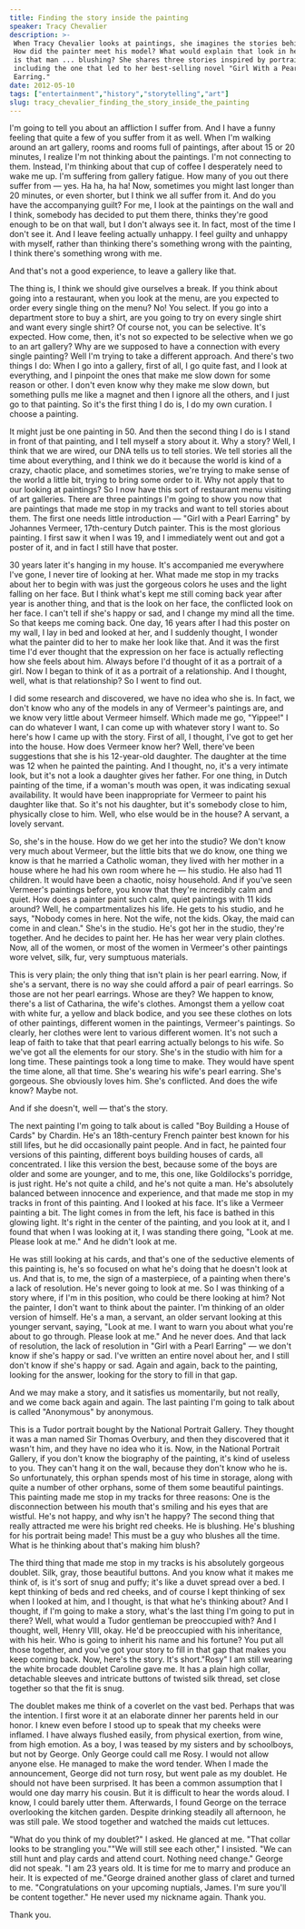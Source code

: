 ```yaml
---
title: Finding the story inside the painting
speaker: Tracy Chevalier
description: >-
 When Tracy Chevalier looks at paintings, she imagines the stories behind them:
 How did the painter meet his model? What would explain that look in her eye? Why
 is that man ... blushing? She shares three stories inspired by portraits,
 including the one that led to her best-selling novel "Girl With a Pearl
 Earring."
date: 2012-05-10
tags: ["entertainment","history","storytelling","art"]
slug: tracy_chevalier_finding_the_story_inside_the_painting
---
```


I'm going to tell you about an affliction I suffer from. And I have a funny feeling that
quite a few of you suffer from it as well. When I'm walking around an art gallery, rooms
and rooms full of paintings, after about 15 or 20 minutes, I realize I'm not thinking
about the paintings. I'm not connecting to them. Instead, I'm thinking about that cup of
coffee I desperately need to wake me up. I'm suffering from gallery fatigue. How many of
you out there suffer from — yes. Ha ha, ha ha! Now, sometimes you might last longer than
20 minutes, or even shorter, but I think we all suffer from it. And do you have the
accompanying guilt? For me, I look at the paintings on the wall and I think, somebody has
decided to put them there, thinks they're good enough to be on that wall, but I don't
always see it. In fact, most of the time I don't see it. And I leave feeling actually
unhappy. I feel guilty and unhappy with myself, rather than thinking there's something
wrong with the painting, I think there's something wrong with me.

And that's not a good experience, to leave a gallery like that.

The thing is, I think we should give ourselves a break. If you think about going into a
restaurant, when you look at the menu, are you expected to order every single thing on the
menu? No! You select. If you go into a department store to buy a shirt, are you going to
try on every single shirt and want every single shirt? Of course not, you can be
selective. It's expected. How come, then, it's not so expected to be selective when we go
to an art gallery? Why are we supposed to have a connection with every single
painting? Well I'm trying to take a different approach. And there's two things I do: When I
go into a gallery, first of all, I go quite fast, and I look at everything, and I pinpoint
the ones that make me slow down for some reason or other. I don't even know why they make
me slow down, but something pulls me like a magnet and then I ignore all the others, and I
just go to that painting. So it's the first thing I do is, I do my own curation. I choose
a painting.

It might just be one painting in 50. And then the second thing I do is I stand in front of
that painting, and I tell myself a story about it. Why a story? Well, I think that we are
wired, our DNA tells us to tell stories. We tell stories all the time about everything,
and I think we do it because the world is kind of a crazy, chaotic place, and sometimes
stories, we're trying to make sense of the world a little bit, trying to bring some order
to it. Why not apply that to our looking at paintings? So I now have this sort of
restaurant menu visiting of art galleries. There are three paintings I'm going to show you
now that are paintings that made me stop in my tracks and want to tell stories about them.
The first one needs little introduction — "Girl with a Pearl Earring" by Johannes Vermeer,
17th-century Dutch painter. This is the most glorious painting. I first saw it when I was
19, and I immediately went out and got a poster of it, and in fact I still have that
poster.

30 years later it's hanging in my house. It's accompanied me everywhere I've gone, I never
tire of looking at her. What made me stop in my tracks about her to begin with was just the
gorgeous colors he uses and the light falling on her face. But I think what's kept me
still coming back year after year is another thing, and that is the look on her face, the
conflicted look on her face. I can't tell if she's happy or sad, and I change my mind all
the time. So that keeps me coming back. One day, 16 years after I had this poster on my
wall, I lay in bed and looked at her, and I suddenly thought, I wonder what the painter
did to her to make her look like that. And it was the first time I'd ever thought that the
expression on her face is actually reflecting how she feels about him. Always before I'd
thought of it as a portrait of a girl. Now I began to think of it as a portrait of a
relationship. And I thought, well, what is that relationship? So I went to find
out.

I did some research and discovered, we have no idea who she is. In fact, we don't know who
any of the models in any of Vermeer's paintings are, and we know very little about Vermeer
himself. Which made me go, "Yippee!" I can do whatever I want, I can come up with whatever
story I want to. So here's how I came up with the story. First of all, I thought, I've got
to get her into the house. How does Vermeer know her? Well, there've been suggestions that
she is his 12-year-old daughter. The daughter at the time was 12 when he painted the
painting. And I thought, no, it's a very intimate look, but it's not a look a daughter
gives her father. For one thing, in Dutch painting of the time, if a woman's mouth was
open, it was indicating sexual availability. It would have been inappropriate for Vermeer
to paint his daughter like that. So it's not his daughter, but it's somebody close to him,
physically close to him. Well, who else would be in the house? A servant, a lovely
servant.

So, she's in the house. How do we get her into the studio? We don't know very much about
Vermeer, but the little bits that we do know, one thing we know is that he married a
Catholic woman, they lived with her mother in a house where he had his own room where he —
his studio. He also had 11 children. It would have been a chaotic, noisy household. And if
you've seen Vermeer's paintings before, you know that they're incredibly calm and
quiet. How does a painter paint such calm, quiet paintings with 11 kids around? Well, he
compartmentalizes his life. He gets to his studio, and he says, "Nobody comes in here. Not
the wife, not the kids. Okay, the maid can come in and clean." She's in the studio. He's
got her in the studio, they're together. And he decides to paint her. He has her wear very
plain clothes. Now, all of the women, or most of the women in Vermeer's other paintings
wore velvet, silk, fur, very sumptuous materials.

This is very plain; the only thing that isn't plain is her pearl earring. Now, if she's a
servant, there is no way she could afford a pair of pearl earrings. So those are not her
pearl earrings. Whose are they? We happen to know, there's a list of Catharina, the wife's
clothes. Amongst them a yellow coat with white fur, a yellow and black bodice, and you see
these clothes on lots of other paintings, different women in the paintings, Vermeer's
paintings. So clearly, her clothes were lent to various different women. It's not such a
leap of faith to take that that pearl earring actually belongs to his wife. So we've got
all the elements for our story. She's in the studio with him for a long time. These
paintings took a long time to make. They would have spent the time alone, all that time.
She's wearing his wife's pearl earring. She's gorgeous. She obviously loves him. She's
conflicted. And does the wife know? Maybe not.

And if she doesn't, well — that's the story.

The next painting I'm going to talk about is called "Boy Building a House of Cards" by
Chardin. He's an 18th-century French painter best known for his still lifes, but he did
occasionally paint people. And in fact, he painted four versions of this painting,
different boys building houses of cards, all concentrated. I like this version the best,
because some of the boys are older and some are younger, and to me, this one, like
Goldilocks's porridge, is just right. He's not quite a child, and he's not quite a man.
He's absolutely balanced between innocence and experience, and that made me stop in my
tracks in front of this painting. And I looked at his face. It's like a Vermeer painting a
bit. The light comes in from the left, his face is bathed in this glowing light. It's
right in the center of the painting, and you look at it, and I found that when I was
looking at it, I was standing there going, "Look at me. Please look at me." And he didn't
look at me.

He was still looking at his cards, and that's one of the seductive elements of this
painting is, he's so focused on what he's doing that he doesn't look at us. And that is,
to me, the sign of a masterpiece, of a painting when there's a lack of resolution. He's
never going to look at me. So I was thinking of a story where, if I'm in this position, who
could be there looking at him? Not the painter, I don't want to think about the painter.
I'm thinking of an older version of himself. He's a man, a servant, an older servant
looking at this younger servant, saying, "Look at me. I want to warn you about what you're
about to go through. Please look at me." And he never does. And that lack of resolution,
the lack of resolution in "Girl with a Pearl Earring" — we don't know if she's happy or
sad. I've written an entire novel about her, and I still don't know if she's happy or sad.
Again and again, back to the painting, looking for the answer, looking for the story to
fill in that gap.

And we may make a story, and it satisfies us momentarily, but not really, and we come back
again and again. The last painting I'm going to talk about is called "Anonymous" by
anonymous. 

This is a Tudor portrait bought by the National Portrait Gallery. They thought it was a
man named Sir Thomas Overbury, and then they discovered that it wasn't him, and they have
no idea who it is. Now, in the National Portrait Gallery, if you don't know the biography
of the painting, it's kind of useless to you. They can't hang it on the wall, because they
don't know who he is. So unfortunately, this orphan spends most of his time in storage,
along with quite a number of other orphans, some of them some beautiful paintings. This
painting made me stop in my tracks for three reasons: One is the disconnection between his
mouth that's smiling and his eyes that are wistful. He's not happy, and why isn't he
happy? The second thing that really attracted me were his bright red cheeks. He is
blushing. He's blushing for his portrait being made! This must be a guy who blushes all
the time. What is he thinking about that's making him blush?

The third thing that made me stop in my tracks is his absolutely gorgeous doublet. Silk,
gray, those beautiful buttons. And you know what it makes me think of, is it's sort of
snug and puffy; it's like a duvet spread over a bed. I kept thinking of beds and red
cheeks, and of course I kept thinking of sex when I looked at him, and I thought, is that
what he's thinking about? And I thought, if I'm going to make a story, what's the last
thing I'm going to put in there? Well, what would a Tudor gentleman be preoccupied with?
And I thought, well, Henry VIII, okay. He'd be preoccupied with his inheritance, with his
heir. Who is going to inherit his name and his fortune? You put all those together, and
you've got your story to fill in that gap that makes you keep coming back. Now, here's the
story. It's short."Rosy" I am still wearing the white brocade doublet Caroline gave me. It
has a plain high collar, detachable sleeves and intricate buttons of twisted silk thread,
set close together so that the fit is snug.

The doublet makes me think of a coverlet on the vast bed. Perhaps that was the intention.
I first wore it at an elaborate dinner her parents held in our honor. I knew even before I
stood up to speak that my cheeks were inflamed. I have always flushed easily, from
physical exertion, from wine, from high emotion. As a boy, I was teased by my sisters and
by schoolboys, but not by George. Only George could call me Rosy. I would not allow anyone
else. He managed to make the word tender. When I made the announcement, George did not
turn rosy, but went pale as my doublet. He should not have been surprised. It has been a
common assumption that I would one day marry his cousin. But it is difficult to hear the
words aloud. I know, I could barely utter them. Afterwards, I found George on the terrace
overlooking the kitchen garden. Despite drinking steadily all afternoon, he was still
pale. We stood together and watched the maids cut lettuces.

"What do you think of my doublet?" I asked. He glanced at me. "That collar looks to be
strangling you.""We will still see each other," I insisted. "We can still hunt and play
cards and attend court. Nothing need change." George did not speak. "I am 23 years old. It
is time for me to marry and produce an heir. It is expected of me."George drained another
glass of claret and turned to me. "Congratulations on your upcoming nuptials, James. I'm
sure you'll be content together." He never used my nickname again. Thank
you.

Thank you.

<!--
ad_duration=3.33
event="TEDSalon London Spring 2012"
external_start_time=0
intro_duration=11.82
is_subtitle_required="False"
is_talk_featured="True"
language="en"
language_swap="False"
native_language="en"
number_of_related_talks=6
number_of_speakers=1
number_of_subtitled_videos=36
number_of_tags=4
number_of_talk_download_languages=36
number_of_talk_more_resources=0
number_of_talk_recommendations=0
number_of_talks_take_actions=0
post_ad_duration=0.83
published_timestamp="2012-07-25 15:27:46"
recording_date="2012-05-10"
speaker_description="Author"
speaker_is_published=1
speaker_name="Tracy Chevalier"
talk_name="Finding the story inside the painting"
talks_tags=["entertainment","history","storytelling","art"]
url_audio="https://download.ted.com/talks/TracyChevalier_2012S.mp3?apikey=acme-roadrunner"
url_photo_speaker="https://pe.tedcdn.com/images/ted/e514a183454da49eef3c4e2fd485cd54a480f29e_254x191.jpg"
url_photo_talk="https://pe.tedcdn.com/images/ted/6bb150131584b25d26088761c4b4942a51fb979e_1600x1200.jpg"
url_webpage="https://www.ted.com/talks/tracy_chevalier_finding_the_story_inside_the_painting"
video_type_name="TED Stage Talk"
-->